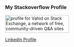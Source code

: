 ### My Stackoverflow Profile

<a href="https://stackexchange.com/users/2115144"><img src="https://stackexchange.com/users/flair/2115144.png?theme=clean" width="208" height="58" alt="profile for Vahid on Stack Exchange, a network of free, community-driven Q&amp;A sites" title="profile for Vahid on Stack Exchange, a network of free, community-driven Q&amp;A sites"></a>

[Linkedin Profile](https://www.linkedin.com/in/vahidmohammadi/)
